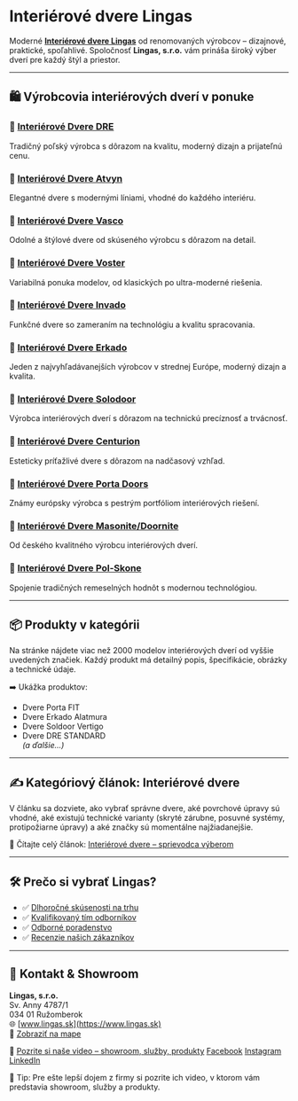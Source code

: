 # Interiérové dvere Lingas

Moderné **[Interiérové dvere Lingas](https://www.lingas.sk/interierove-dvere)** od renomovaných výrobcov – dizajnové, praktické, spoľahlivé. Spoločnosť **Lingas, s.r.o.** vám prináša široký výber dverí pre každý štýl a priestor.

---

## 🛍️ Výrobcovia interiérových dverí v ponuke

### 🔹 [Interiérové Dvere DRE](https://www.lingas.sk/interierove-dvere-dre)
Tradičný poľský výrobca s dôrazom na kvalitu, moderný dizajn a prijateľnú cenu.

### 🔹 [Interiérové Dvere Atvyn](https://www.lingas.sk/interierove-dvere-atvyn)
Elegantné dvere s modernými líniami, vhodné do každého interiéru.

### 🔹 [Interiérové Dvere Vasco](https://www.lingas.sk/interierove-dvere-vasco)
Odolné a štýlové dvere od skúseného výrobcu s dôrazom na detail.

### 🔹 [Interiérové Dvere Voster](https://www.lingas.sk/interierove-dvere-voster)
Variabilná ponuka modelov, od klasických po ultra-moderné riešenia.

### 🔹 [Interiérové Dvere Invado](https://www.lingas.sk/interierove-dvere-invado)
Funkčné dvere so zameraním na technológiu a kvalitu spracovania.

### 🔹 [Interiérové Dvere Erkado](https://www.lingas.sk/interierove-dvere-erkado)
Jeden z najvyhľadávanejších výrobcov v strednej Európe, moderný dizajn a kvalita.

### 🔹 [Interiérové Dvere Solodoor](https://www.lingas.sk/interierove-dvere-solodoor)
Výrobca interiérových dverí s dôrazom na technickú precíznosť a trvácnosť.

### 🔹 [Interiérové Dvere Centurion](https://www.lingas.sk/interierove-dvere-centurion)
Esteticky príťažlivé dvere s dôrazom na nadčasový vzhľad.

### 🔹 [Interiérové Dvere Porta Doors](https://www.lingas.sk/interierove-dvere-porta)
Známy európsky výrobca s pestrým portfóliom interiérových riešení.

### 🔹 [Interiérové Dvere Masonite/Doornite](https://www.lingas.sk/dvere-masonite-doornite)
Od českého kvalitného výrobcu interiérových dverí.

### 🔹 [Interiérové Dvere Pol-Skone](https://www.lingas.sk/interierove-dvere-pol-skone)
Spojenie tradičných remeselných hodnôt s modernou technológiou.

---

## 📦 Produkty v kategórii

Na stránke nájdete viac než 2000 modelov interiérových dverí od vyššie uvedených značiek. Každý produkt má detailný popis, špecifikácie, obrázky a technické údaje.

➡️ Ukážka produktov:  
- Dvere Porta FIT  
- Dvere Erkado Alatmura  
- Dvere Soldoor Vertigo
- Dvere DRE STANDARD  
*(a ďalšie...)*

---

## ✍️ Kategóriový článok: Interiérové dvere

V článku sa dozviete, ako vybrať správne dvere, aké povrchové úpravy sú vhodné, aké existujú technické varianty (skryté zárubne, posuvné systémy, protipožiarne úpravy) a aké značky sú momentálne najžiadanejšie.

📖 Čítajte celý článok: [Interiérové dvere – sprievodca výberom](https://www.lingas.sk/lingas-blog/ako-vybrat-interierove-dvere-do-domu)

---

## 🛠️ Prečo si vybrať Lingas?

- ✅ [Dlhoročné skúsenosti na trhu](https://www.lingas.sk/o-nas)
- ✅ [Kvalifikovaný tím odborníkov](https://www.lingas.sk/kontaktujte-nas)
- ✅ [Odborné poradenstvo](https://www.lingas.sk/kontaktujte-nas)
- ✅ [Recenzie našich zákazníkov](https://www.google.com/maps/place/Lingas+-+Interi%C3%A9rov%C3%A9+Dvere,+Z%C3%A1rubne,+Stavebn%C3%A9+Puzdr%C3%A1,+K%C4%BEu%C4%8Dky,+Podlo%C5%BEky+pod+Podlahu,+Soklov%C3%A9+Li%C5%A1ty/@49.0782855,19.3023024,17.87z/data=!4m7!3m6!1s0x0:0x96bb202330e8e764!8m2!3d49.0779719!4d19.3069196!9m1!1b1?hl=sk)

---

## 📍 Kontakt & Showroom

**Lingas, s.r.o.**  
Sv. Anny 4787/1  
034 01 Ružomberok  
🌐 [www.lingas.sk](https://www.lingas.sk)  
📍 [Zobraziť na mape](https://www.google.com/maps?q=Lingas+Svätá+Anny+Ružomberok)

🎥 [Pozrite si naše video – showroom, služby, produkty](https://www.youtube.com/watch?v=WdO-u8ONt5s)
   [Facebook](https://www.facebook.com/lingassro)
   [Instagram](https://www.instagram.com/lingas.sk/)
   [LinkedIn](https://www.linkedin.com/in/lingas-sk/)

🔗 Tip: Pre ešte lepší dojem z firmy si pozrite ich video, v ktorom vám predstavia showroom, služby a produkty.

